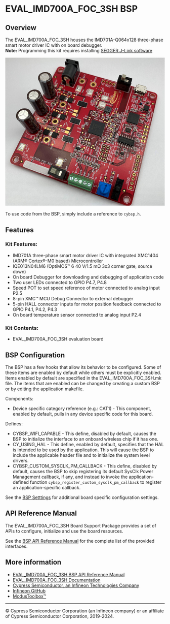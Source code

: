 # EVAL_IMD700A_FOC_3SH BSP

## Overview

The EVAL_IMD700A_FOC_3SH houses the IMD701A-Q064x128 three-phase smart motor driver IC with on board debugger.     
**Note:**
Programming this kit requires installing 
[SEGGER J-Link software](https://www.segger.com/downloads/jlink/#J-LinkSoftwareAndDocumentationPack)

![](docs/html/board.png)

To use code from the BSP, simply include a reference to `cybsp.h`.

## Features

### Kit Features:

* IMD701A three-phase smart motor driver IC with integrated XMC1404 (ARM® Cortex®-M0 based) Microcontroller
* IQE013N04LM6 (OptiMOS™ 6 40 V/1.5 mΩ 3x3 corner gate, source down)
* On board Debugger for downloading and debugging of application code
* Two user LEDs connected to GPIO P4.7, P4.8
* Speed POT to set speed reference of motor connected to analog input P2.5
* 8-pin XMC™ MCU Debug Connector to external debugger
* 5-pin HALL connector inputs for motor position feedback connected to GPIO P4.1, P4.2, P4.3
* On board temperature sensor connected to analog input P2.4

### Kit Contents:

* EVAL_IMD700A_FOC_3SH evaluation board

## BSP Configuration

The BSP has a few hooks that allow its behavior to be configured. Some of these items are enabled by default while others must be explicitly enabled. Items enabled by default are specified in the EVAL_IMD700A_FOC_3SH.mk file. The items that are enabled can be changed by creating a custom BSP or by editing the application makefile.

Components:
* Device specific category reference (e.g.: CAT1) - This component, enabled by default, pulls in any device specific code for this board.

Defines:
* CYBSP_WIFI_CAPABLE - This define, disabled by default, causes the BSP to initialize the interface to an onboard wireless chip if it has one.
* CY_USING_HAL - This define, enabled by default, specifies that the HAL is intended to be used by the application. This will cause the BSP to include the applicable header file and to initialize the system level drivers.
* CYBSP_CUSTOM_SYSCLK_PM_CALLBACK - This define, disabled by default, causes the BSP to skip registering its default SysClk Power Management callback, if any, and instead to invoke the application-defined function `cybsp_register_custom_sysclk_pm_callback` to register an application-specific callback.



See the [BSP Setttings][settings] for additional board specific configuration settings.

## API Reference Manual

The EVAL_IMD700A_FOC_3SH Board Support Package provides a set of APIs to configure, initialize and use the board resources.

See the [BSP API Reference Manual][api] for the complete list of the provided interfaces.

## More information
* [EVAL_IMD700A_FOC_3SH BSP API Reference Manual][api]
* [EVAL_IMD700A_FOC_3SH Documentation](https://www.infineon.com/cms/en/product/evaluation-boards/eval_imd700a_foc_3sh/)
* [Cypress Semiconductor, an Infineon Technologies Company](http://www.cypress.com)
* [Infineon GitHub](https://github.com/infineon)
* [ModusToolbox™](https://www.cypress.com/products/modustoolbox-software-environment)

[api]: https://infineon.github.io/TARGET_EVAL_IMD700A_FOC_3SH/html/modules.html
[settings]: https://infineon.github.io/TARGET_EVAL_IMD700A_FOC_3SH/html/md_bsp_settings.html

---
© Cypress Semiconductor Corporation (an Infineon company) or an affiliate of Cypress Semiconductor Corporation, 2019-2024.
